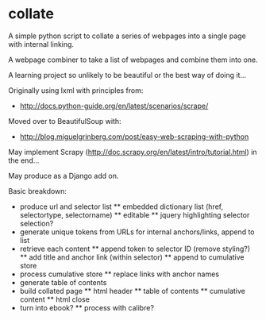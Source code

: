 # collate
A simple python script to collate a series of webpages into a single page with internal linking.

A webpage combiner to take a list of webpages and combine them into one.

A learning project so unlikely to be beautiful or the best way of doing it...

Originally using lxml with principles from:
* http://docs.python-guide.org/en/latest/scenarios/scrape/

Moved over to BeautifulSoup with:
* http://blog.miguelgrinberg.com/post/easy-web-scraping-with-python

May implement Scrapy (http://doc.scrapy.org/en/latest/intro/tutorial.html) in the end...

May produce as a Django add on.

Basic breakdown:
* produce url and selector list
** embedded dictionary list (href, selectortype, selectorname)
** editable
** jquery highlighting selector selection?
* generate unique tokens from URLs for internal anchors/links, append to list
* retrieve each content
** append token to selector ID (remove styling?)
** add title and anchor link (within selector)
** append to cumulative store
* process cumulative store
** replace links with anchor names
* generate table of contents
* build collated page
** html header
** table of contents
** cumulative content
** html close
* turn into ebook?
** process with calibre?

